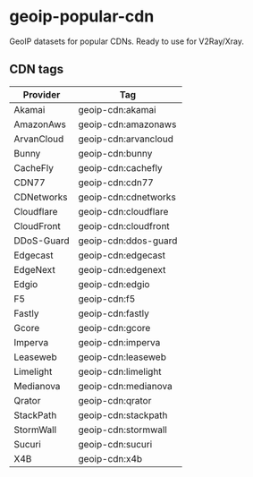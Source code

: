 # geoip-popular-cdn

GeoIP datasets for popular CDNs. Ready to use for V2Ray/Xray.

## CDN tags

| Provider     | Tag                     |
|--------------|------------------------|
| Akamai       | geoip-cdn:akamai        |
| AmazonAws    | geoip-cdn:amazonaws     |
| ArvanCloud   | geoip-cdn:arvancloud    |
| Bunny        | geoip-cdn:bunny         |
| CacheFly     | geoip-cdn:cachefly      |
| CDN77        | geoip-cdn:cdn77         |
| CDNetworks   | geoip-cdn:cdnetworks    |
| Cloudflare   | geoip-cdn:cloudflare    |
| CloudFront   | geoip-cdn:cloudfront    |
| DDoS-Guard   | geoip-cdn:ddos-guard    |
| Edgecast     | geoip-cdn:edgecast      |
| EdgeNext     | geoip-cdn:edgenext      |
| Edgio        | geoip-cdn:edgio         |
| F5           | geoip-cdn:f5            |
| Fastly       | geoip-cdn:fastly        |
| Gcore        | geoip-cdn:gcore         |
| Imperva      | geoip-cdn:imperva       |
| Leaseweb     | geoip-cdn:leaseweb      |
| Limelight    | geoip-cdn:limelight     |
| Medianova    | geoip-cdn:medianova     |
| Qrator       | geoip-cdn:qrator        |
| StackPath    | geoip-cdn:stackpath     |
| StormWall    | geoip-cdn:stormwall     |
| Sucuri       | geoip-cdn:sucuri        |
| X4B          | geoip-cdn:x4b           |
